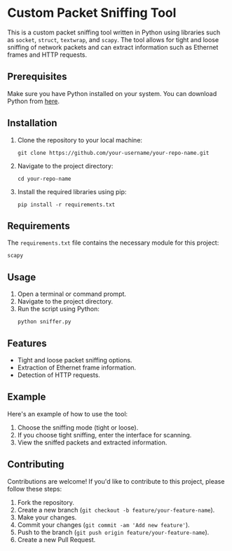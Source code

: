 # Custom Packet Sniffing Tool

This is a custom packet sniffing tool written in Python using libraries such as `socket`, `struct`, `textwrap`, and `scapy`. The tool allows for tight and loose sniffing of network packets and can extract information such as Ethernet frames and HTTP requests.

## Prerequisites
Make sure you have Python installed on your system. You can download Python from [here](https://www.python.org/downloads/).

## Installation
1. Clone the repository to your local machine:
   ```
   git clone https://github.com/your-username/your-repo-name.git
   ```

2. Navigate to the project directory:
   ```
   cd your-repo-name
   ```

3. Install the required libraries using pip:
   ```
   pip install -r requirements.txt
   ```

## Requirements
The `requirements.txt` file contains the necessary module for this project:
```
scapy
```

## Usage
1. Open a terminal or command prompt.
2. Navigate to the project directory.
3. Run the script using Python:
   ```
   python sniffer.py
   ```

## Features
- Tight and loose packet sniffing options.
- Extraction of Ethernet frame information.
- Detection of HTTP requests.

## Example
Here's an example of how to use the tool:

1. Choose the sniffing mode (tight or loose).
2. If you choose tight sniffing, enter the interface for scanning.
3. View the sniffed packets and extracted information.

## Contributing
Contributions are welcome! If you'd like to contribute to this project, please follow these steps:
1. Fork the repository.
2. Create a new branch (`git checkout -b feature/your-feature-name`).
3. Make your changes.
4. Commit your changes (`git commit -am 'Add new feature'`).
5. Push to the branch (`git push origin feature/your-feature-name`).
6. Create a new Pull Request.
